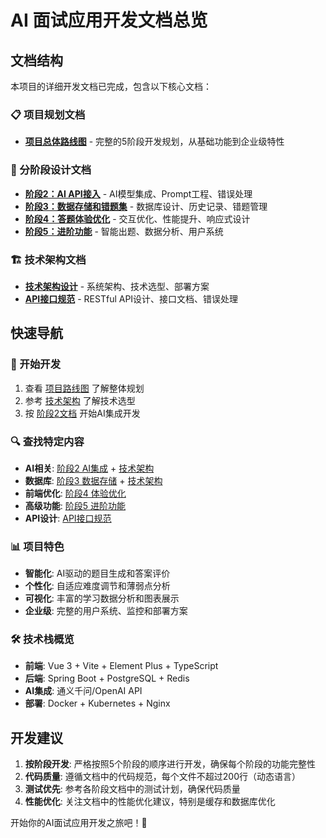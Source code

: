 # AI 面试应用开发文档总览

## 文档结构

本项目的详细开发文档已完成，包含以下核心文档：

### 📋 项目规划文档
- **[项目总体路线图](./PROJECT_ROADMAP.md)** - 完整的5阶段开发规划，从基础功能到企业级特性

### 🔧 分阶段设计文档
- **[阶段2：AI API接入](./STAGE2_AI_INTEGRATION.md)** - AI模型集成、Prompt工程、错误处理
- **[阶段3：数据存储和错题集](./STAGE3_DATA_STORAGE.md)** - 数据库设计、历史记录、错题管理
- **[阶段4：答题体验优化](./STAGE4_UX_OPTIMIZATION.md)** - 交互优化、性能提升、响应式设计
- **[阶段5：进阶功能](./STAGE5_ADVANCED_FEATURES.md)** - 智能出题、数据分析、用户系统

### 🏗️ 技术架构文档
- **[技术架构设计](./TECHNICAL_ARCHITECTURE.md)** - 系统架构、技术选型、部署方案
- **[API接口规范](./API_SPECIFICATION.md)** - RESTful API设计、接口文档、错误处理

## 快速导航

### 🚀 开始开发
1. 查看 [项目路线图](./PROJECT_ROADMAP.md) 了解整体规划
2. 参考 [技术架构](./TECHNICAL_ARCHITECTURE.md) 了解技术选型
3. 按 [阶段2文档](./STAGE2_AI_INTEGRATION.md) 开始AI集成开发

### 🔍 查找特定内容
- **AI相关**: [阶段2 AI集成](./STAGE2_AI_INTEGRATION.md) + [技术架构](./TECHNICAL_ARCHITECTURE.md)
- **数据库**: [阶段3 数据存储](./STAGE3_DATA_STORAGE.md) + [技术架构](./TECHNICAL_ARCHITECTURE.md)
- **前端优化**: [阶段4 体验优化](./STAGE4_UX_OPTIMIZATION.md)
- **高级功能**: [阶段5 进阶功能](./STAGE5_ADVANCED_FEATURES.md)
- **API设计**: [API接口规范](./API_SPECIFICATION.md)

### 📊 项目特色
- **智能化**: AI驱动的题目生成和答案评价
- **个性化**: 自适应难度调节和薄弱点分析
- **可视化**: 丰富的学习数据分析和图表展示
- **企业级**: 完整的用户系统、监控和部署方案

### 🛠️ 技术栈概览
- **前端**: Vue 3 + Vite + Element Plus + TypeScript
- **后端**: Spring Boot + PostgreSQL + Redis
- **AI集成**: 通义千问/OpenAI API
- **部署**: Docker + Kubernetes + Nginx

## 开发建议

1. **按阶段开发**: 严格按照5个阶段的顺序进行开发，确保每个阶段的功能完整性
2. **代码质量**: 遵循文档中的代码规范，每个文件不超过200行（动态语言）
3. **测试优先**: 参考各阶段文档中的测试计划，确保代码质量
4. **性能优化**: 关注文档中的性能优化建议，特别是缓存和数据库优化

开始你的AI面试应用开发之旅吧！🎯